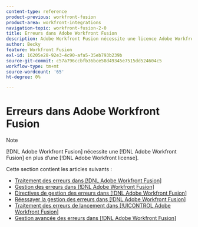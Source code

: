 ```yaml
---
content-type: reference
product-previous: workfront-fusion
product-area: workfront-integrations
navigation-topic: workfront-fusion-2-0
title: Erreurs dans Adobe Workfront Fusion
description: Adobe Workfront Fusion nécessite une licence Adobe Workfront Fusion en plus d’une licence Adobe Workfront.
author: Becky
feature: Workfront Fusion
exl-id: 16205e28-92e3-4c90-afa5-35eb793b239b
source-git-commit: c57a796ccbfb36bce58d49345e7515dd524604c5
workflow-type: tm+mt
source-wordcount: '65'
ht-degree: 0%

---
```


# Erreurs dans Adobe Workfront Fusion

>[!NOTE]
>
>[!DNL Adobe Workfront Fusion] nécessite une [!DNL Adobe Workfront Fusion] en plus d’une [!DNL Adobe Workfront license].

Cette section contient les articles suivants :

* [Traitement des erreurs dans [!DNL Adobe Workfront Fusion]](../../workfront-fusion/errors/error-processing.md)
* [Gestion des erreurs dans [!DNL Adobe Workfront Fusion]](../../workfront-fusion/errors/error-handling.md)
* [Directives de gestion des erreurs dans [!DNL Adobe Workfront Fusion]](../../workfront-fusion/errors/directives-for-error-handling.md)
* [Réessayer la gestion des erreurs dans [!DNL Adobe Workfront Fusion]](../../workfront-fusion/errors/retry.md)
* [Traitement des erreurs de lancement dans [!UICONTROL Adobe Workfront Fusion]](../../workfront-fusion/errors/throw.md)
* [Gestion avancée des erreurs dans [!DNL Adobe Workfront Fusion]](../../workfront-fusion/errors/advanced-error-handling.md)
